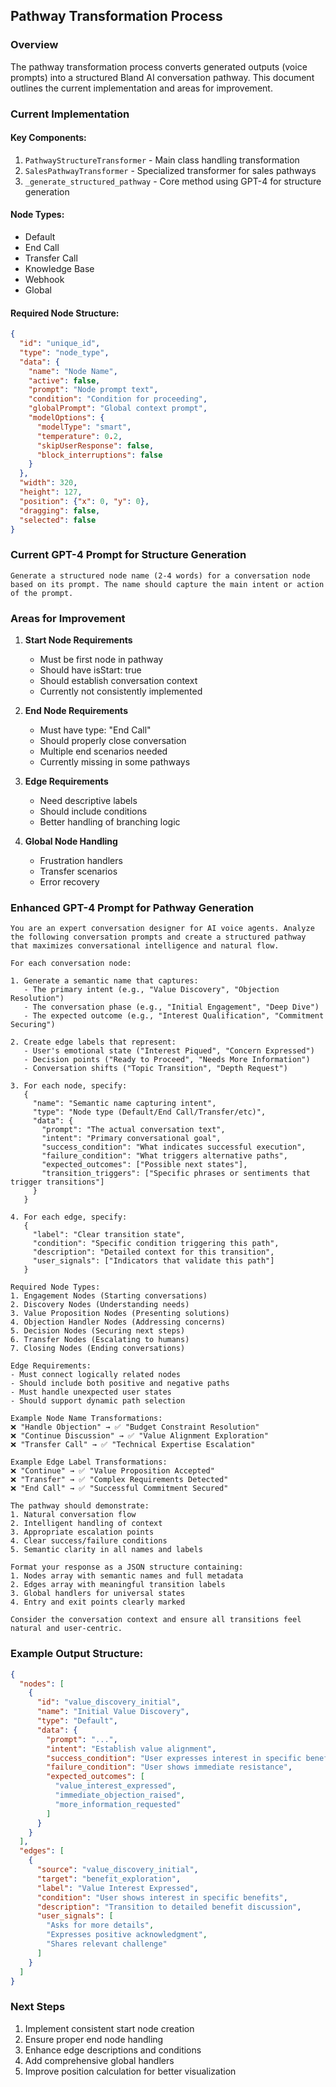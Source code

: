 ## Pathway Transformation Process

### Overview
The pathway transformation process converts generated outputs (voice prompts) into a structured Bland AI conversation pathway. This document outlines the current implementation and areas for improvement.

### Current Implementation

#### Key Components:
1. `PathwayStructureTransformer` - Main class handling transformation
2. `SalesPathwayTransformer` - Specialized transformer for sales pathways
3. `_generate_structured_pathway` - Core method using GPT-4 for structure generation

#### Node Types:
- Default
- End Call
- Transfer Call
- Knowledge Base
- Webhook
- Global

#### Required Node Structure:
```json
{
  "id": "unique_id",
  "type": "node_type",
  "data": {
    "name": "Node Name",
    "active": false,
    "prompt": "Node prompt text",
    "condition": "Condition for proceeding",
    "globalPrompt": "Global context prompt",
    "modelOptions": {
      "modelType": "smart",
      "temperature": 0.2,
      "skipUserResponse": false,
      "block_interruptions": false
    }
  },
  "width": 320,
  "height": 127,
  "position": {"x": 0, "y": 0},
  "dragging": false,
  "selected": false
}
```

### Current GPT-4 Prompt for Structure Generation
```
Generate a structured node name (2-4 words) for a conversation node based on its prompt. The name should capture the main intent or action of the prompt.
```

### Areas for Improvement

1. **Start Node Requirements**
   - Must be first node in pathway
   - Should have isStart: true
   - Should establish conversation context
   - Currently not consistently implemented

2. **End Node Requirements**
   - Must have type: "End Call"
   - Should properly close conversation
   - Multiple end scenarios needed
   - Currently missing in some pathways

3. **Edge Requirements**
   - Need descriptive labels
   - Should include conditions
   - Better handling of branching logic

4. **Global Node Handling**
   - Frustration handlers
   - Transfer scenarios
   - Error recovery

### Enhanced GPT-4 Prompt for Pathway Generation

```
You are an expert conversation designer for AI voice agents. Analyze the following conversation prompts and create a structured pathway that maximizes conversational intelligence and natural flow.

For each conversation node:

1. Generate a semantic name that captures:
   - The primary intent (e.g., "Value Discovery", "Objection Resolution")
   - The conversation phase (e.g., "Initial Engagement", "Deep Dive")
   - The expected outcome (e.g., "Interest Qualification", "Commitment Securing")

2. Create edge labels that represent:
   - User's emotional state ("Interest Piqued", "Concern Expressed")
   - Decision points ("Ready to Proceed", "Needs More Information")
   - Conversation shifts ("Topic Transition", "Depth Request")

3. For each node, specify:
   {
     "name": "Semantic name capturing intent",
     "type": "Node type (Default/End Call/Transfer/etc)",
     "data": {
       "prompt": "The actual conversation text",
       "intent": "Primary conversational goal",
       "success_condition": "What indicates successful execution",
       "failure_condition": "What triggers alternative paths",
       "expected_outcomes": ["Possible next states"],
       "transition_triggers": ["Specific phrases or sentiments that trigger transitions"]
     }
   }

4. For each edge, specify:
   {
     "label": "Clear transition state",
     "condition": "Specific condition triggering this path",
     "description": "Detailed context for this transition",
     "user_signals": ["Indicators that validate this path"]
   }

Required Node Types:
1. Engagement Nodes (Starting conversations)
2. Discovery Nodes (Understanding needs)
3. Value Proposition Nodes (Presenting solutions)
4. Objection Handler Nodes (Addressing concerns)
5. Decision Nodes (Securing next steps)
6. Transfer Nodes (Escalating to humans)
7. Closing Nodes (Ending conversations)

Edge Requirements:
- Must connect logically related nodes
- Should include both positive and negative paths
- Must handle unexpected user states
- Should support dynamic path selection

Example Node Name Transformations:
❌ "Handle Objection" → ✅ "Budget Constraint Resolution"
❌ "Continue Discussion" → ✅ "Value Alignment Exploration"
❌ "Transfer Call" → ✅ "Technical Expertise Escalation"

Example Edge Label Transformations:
❌ "Continue" → ✅ "Value Proposition Accepted"
❌ "Transfer" → ✅ "Complex Requirements Detected"
❌ "End Call" → ✅ "Successful Commitment Secured"

The pathway should demonstrate:
1. Natural conversation flow
2. Intelligent handling of context
3. Appropriate escalation points
4. Clear success/failure conditions
5. Semantic clarity in all names and labels

Format your response as a JSON structure containing:
1. Nodes array with semantic names and full metadata
2. Edges array with meaningful transition labels
3. Global handlers for universal states
4. Entry and exit points clearly marked

Consider the conversation context and ensure all transitions feel natural and user-centric.
```

### Example Output Structure:
```json
{
  "nodes": [
    {
      "id": "value_discovery_initial",
      "name": "Initial Value Discovery",
      "type": "Default",
      "data": {
        "prompt": "...",
        "intent": "Establish value alignment",
        "success_condition": "User expresses interest in specific benefits",
        "failure_condition": "User shows immediate resistance",
        "expected_outcomes": [
          "value_interest_expressed",
          "immediate_objection_raised",
          "more_information_requested"
        ]
      }
    }
  ],
  "edges": [
    {
      "source": "value_discovery_initial",
      "target": "benefit_exploration",
      "label": "Value Interest Expressed",
      "condition": "User shows interest in specific benefits",
      "description": "Transition to detailed benefit discussion",
      "user_signals": [
        "Asks for more details",
        "Expresses positive acknowledgment",
        "Shares relevant challenge"
      ]
    }
  ]
}
```

### Next Steps

1. Implement consistent start node creation
2. Ensure proper end node handling
3. Enhance edge descriptions and conditions
4. Add comprehensive global handlers
5. Improve position calculation for better visualization 